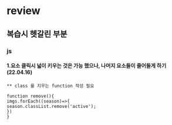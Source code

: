 # review

## 복습시 헷갈린 부분

### js

#### 1.요소 클릭시 넓이 키우는 것은 가능 했으나, 나머지 요소들이 줄어들게 하기 (22.04.16)

    ** class 를 지우는 function 작성 필요

    function remove(){
    imgs.forEach((season)=>{
    season.classList.remove('active');
    })
    }

